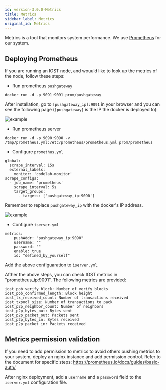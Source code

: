 ```yaml
---
id: version-3.0.0-Metrics
title: Metrics
sidebar_label: Metrics
original_id: Metrics
---
```


Metrics is a tool that monitors system performance. We use [Prometheus](https://prometheus.io) for our system.

## Deploying Prometheus

If you are running an IOST node, and wouuld like to look up the metrics of the node, follow these steps:

* Run prometheus `pushgateway`

```
docker run -d -p 9091:9091 prom/pushgateway
```

After installation, go to `[pushgateway_ip]:9091` in your browser and you can see the following page (`[pushgateway]` is the IP the docker is deployed to):

![example](assets/doc004/pushgateway.png)

* Run prometheus server

```
docker run -d -p 9090:9090 -v /tmp/prometheus.yml:/etc/prometheus/prometheus.yml prom/prometheus
```

* Configure `promethus.yml`

```
global:
  scrape_interval: 15s
  external_labels:
    monitor: 'codelab-monitor'
scrape_configs:
  - job_name: 'prometheus'
    scrape_interval: 5s
    target_groups:
      - targets: ['pushgateway_ip:9090']
```

Remember to replace `pushgateway_ip` with the docker's IP address.

![example](assets/doc004/prometheus.png)

* Configure `iserver.yml`

```
metrics:
	pushAddr: "pushgateway_ip:9090"
	username: ""
	password: ""
	enable: true
	id: "defined_by_yourself"
```

Add the above configuaration to `iserver.yml`.

Afther the above steps, you can check IOST metrics in "prometheus\_ip:9091". The following metrics are provided:

```
iost_pob_verify_block: Number of verify blocks
iost_pob_confirmed_length: Block height
iost_tx_received_count: Number of transactions received
iost_txpool_size: Number of transactions to pack
iost_p2p_neighbor_count: Number of neighbors
iost_p2p_bytes_out: Bytes sent
iost_p2p_packet_out: Packets sent
iost_p2p_bytes_in: Bytes received
iost_p2p_packet_in: Packets received
```

## Metrics permission validation

If you need to add permission to metrics to avoid others pushing metrics to your system, deploy an nginx instance and add permission control. Refer to the document for specific steps: https://prometheus.io/docs/guides/basic-auth/

After nginx deployment, add a `username` and a `password` field to the `iserver.yml` configuration file.
